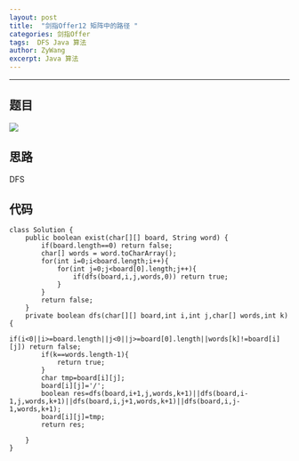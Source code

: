 ```yaml
---
layout: post
title:  "剑指Offer12 矩阵中的路径 "
categories: 剑指Offer
tags:  DFS Java 算法
author: ZyWang
excerpt: Java 算法 
---
```


****
## 题目 ##

![](https://s1.ax1x.com/2020/08/31/dLRHds.jpg)

## 思路 ##

DFS

## 代码 ##
	
	class Solution {
	    public boolean exist(char[][] board, String word) {
	        if(board.length==0) return false;
	        char[] words = word.toCharArray();
	        for(int i=0;i<board.length;i++){
	            for(int j=0;j<board[0].length;j++){
	                if(dfs(board,i,j,words,0)) return true;
	            }
	        }
	        return false;
	    }
	    private boolean dfs(char[][] board,int i,int j,char[] words,int k){
	        if(i<0||i>=board.length||j<0||j>=board[0].length||words[k]!=board[i][j]) return false;
	        if(k==words.length-1){
	            return true;
	        }
	        char tmp=board[i][j];
	        board[i][j]='/';
	        boolean res=dfs(board,i+1,j,words,k+1)||dfs(board,i-1,j,words,k+1)||dfs(board,i,j+1,words,k+1)||dfs(board,i,j-1,words,k+1);
	        board[i][j]=tmp;
	        return res;
	
	    }
	}